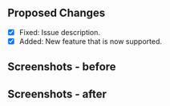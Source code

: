 <!-- MARK COMPLETED ITEMS WITH AN [x] -->
## Proposed Changes
- [x] Fixed: Issue description.
- [x] Added: New feature that is now supported.

<!-- If the change has a visual, add screenshots for ease of reporting and reviews. -->
## Screenshots - before


## Screenshots - after